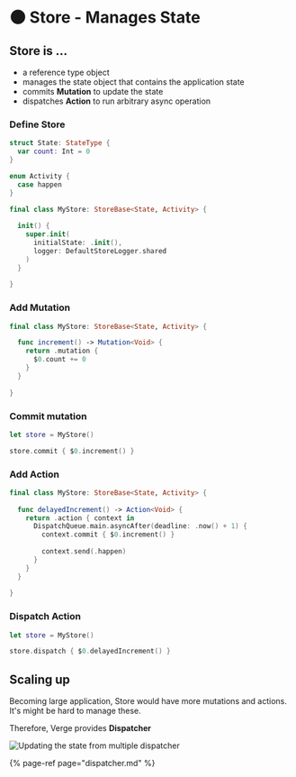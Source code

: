 # 🌑 Store - Manages State

## **Store** is ...

* a reference type object 
* manages the state object that contains the application state
* commits **Mutation** to update the state
* dispatches **Action** to run arbitrary async operation 

### Define Store

```swift
struct State: StateType {
  var count: Int = 0
}

enum Activity {
  case happen
}

final class MyStore: StoreBase<State, Activity> {
  
  init() {
    super.init(
      initialState: .init(),
      logger: DefaultStoreLogger.shared
    )
  }
    
}
```

### Add Mutation

```swift
final class MyStore: StoreBase<State, Activity> {

  func increment() -> Mutation<Void> {
    return .mutation {
      $0.count += 0
    }
  }
  
}
```

### Commit mutation

```swift
let store = MyStore()

store.commit { $0.increment() }
```

### Add Action

```swift
final class MyStore: StoreBase<State, Activity> {
  
  func delayedIncrement() -> Action<Void> {
    return .action { context in
      DispatchQueue.main.asyncAfter(deadline: .now() + 1) {
        context.commit { $0.increment() }
        
        context.send(.happen)
      }
    }
  }
  
}
```

### Dispatch Action

```swift
let store = MyStore()

store.dispatch { $0.delayedIncrement() }
```

## Scaling up

Becoming large application, Store would have more mutations and actions.  
It's might be hard to manage these.  
  
Therefore, Verge provides **Dispatcher**

![Updating the state from multiple dispatcher](../.gitbook/assets/image%20%281%29.png)

{% page-ref page="dispatcher.md" %}

